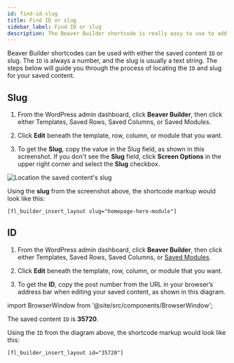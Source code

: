 ```yaml
---
id: find-id-slug
title: Find ID or slug
sidebar_label: Find ID or slug
description: The Beaver Builder shortcode is really easy to use to add content to your layouts. This reference shows the syntax of the shortcode, including examples with attributes.
---
```


Beaver Builder shortcodes can be used with either the saved content `ID` or slug. The `ID` is always a number, and the slug is usually a text string. The steps below will guide you through the process of locating the `ID` and slug for your saved content.

## Slug

1. From the WordPress admin dashboard, click **Beaver Builder**, then click either Templates, Saved Rows, Saved Columns, or Saved Modules.

2. Click **Edit** beneath the template, row, column, or module that you want.

3. To get the **Slug**, copy the value in the Slug field, as shown in this screenshot.
   If you don't see the **Slug** field, click **Screen Options** in the upper right corner and select the **Slug** checkbox.

![Location the saved content's slug](/img/beaver-builder/shortcodes--find-id-slug--1.jpg)

Using the **slug** from the screenshot above, the shortcode markup would look like this:

```markup
[fl_builder_insert_layout slug="homepage-hero-module"]
```

## ID

1. From the WordPress admin dashboard, click **Beaver Builder**, then click either Templates, Saved Rows, Saved Columns, or [Saved Modules](modules/saved-modules.md).

2. Click **Edit** beneath the template, row, column, or module that you want.

3. To get the **ID**, copy the post number from the URL in your browser’s address bar when editing your saved content, as shown in this diagram.

import BrowserWindow from '@site/src/components/BrowserWindow';

<BrowserWindow url='https://my-website.com/wp-admin/post.php?post=35720&action=edit'>

The saved content `ID` is **35720**.

</BrowserWindow>

Using the `ID` from the diagram above, the shortcode markup would look like this:

```markup
[fl_builder_insert_layout id="35720"]
```
